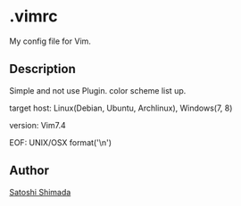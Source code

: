 .vimrc
====

My config file for Vim.

## Description
Simple and not use Plugin.
color scheme list up.

target host: Linux(Debian, Ubuntu, Archlinux), Windows(7, 8)

version: Vim7.4

EOF: UNIX/OSX format('\n')

## Author
[Satoshi Shimada](http://lin18.dip.jp/)